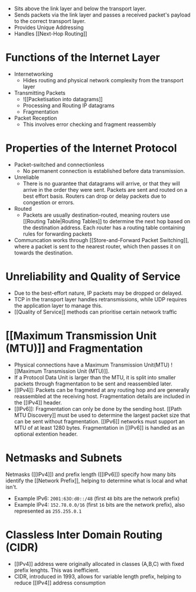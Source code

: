 - Sits above the link layer and below the transport layer. 
- Sends packets via the link layer and passes a received packet's payload to the correct transport layer.
- Provides Unique Addressing
- Handles [[Next-Hop Routing]]

# Functions of the Internet Layer
- Internetworking
	- Hides routing and physical network complexity from the transport layer
- Transmitting Packets
	- ![[Packetisation into datagrams]]
	- Processing and Routing IP datagrams
	- Fragmentation
- Packet Reception
	- This involves error checking and fragment reassembly

# Properties of the Internet Protocol
- Packet-switched and connectionless
	- No permanent connection is established before data transmission.
- Unreliable
	- There is no guarantee that datagrams will arrive, or that they will arrive in the order they were sent. Packets are sent and routed on a best effort basis. Routers can drop or delay packets due to congestion or errors.
- Routed
	- Packets are usually destination-routed, meaning routers use [[Routing Table|Routing Tables]]  to determine the next hop based on the destination address. Each router has a routing table containing rules for forwarding packets
- Communcation works through [[Store-and-Forward Packet Switching]], where a packet is sent to the nearest router, which then passes it on towards the destination. 

# Unreliability and Quality of Service
- Due to the best-effort nature, IP packets may be dropped or delayed.
- TCP in the transport layer handles retransmissions, while UDP requires the application layer to manage this.
- [[Quality of Service]] methods can prioritise certain network traffic

# [[Maximum Transmission Unit (MTU)]]  and Fragmentation
- Physical connections have a Maximum Transmission Unit(MTU) ![[Maximum Transmission Unit (MTU)]].
- If a Protocol Data Unit is larger than the MTU, it is split into smaller packets through fragmentation to be sent and reassembled later.
- [[IPv4]]: Packets can be fragmeted at any routing hop and are generally reassembled at the receiving host. Fragmentation details are included in the [[IPv4]] header.
- [[IPv6]]: Fragmentation can only be done by the sending host. [[Path MTU Discovery]] must be used to determine the largest packet size that can be sent without fragmentation. [[IPv6]] networks must support an MTU of at least 1280 bytes. Fragmentation in [[IPv6]] is handled as an optional extention header.
# Netmasks and Subnets
Netmasks ([[IPv4]]) and prefix length ([[IPv6]]) specify how many bits identify the [[Network Prefix]], helping to determine what is local and what isn't.
- Example IPv6: `2001:63O:d0::/48` (first `48` bits are the network prefix)
- Example IPv4: `152.78.0.0/16` (first `16` bits are the network prefix), also represented as `255.255.0.1`

# Classless Inter Domain Routing (CIDR)
- [[IPv4]] address were originally allocated in classes (A,B,C) with fixed prefix lenghts. This was inefficient.
- CIDR, introduced in 1993, allows for variable length prefix, helping to reduce [[IPv4]] address consumption
